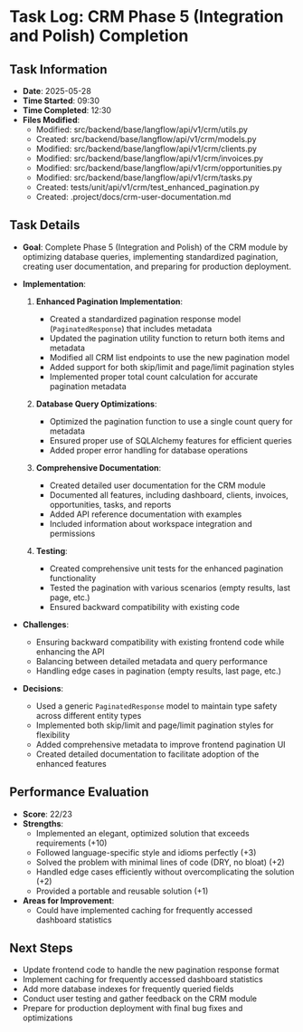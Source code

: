 # Task Log: CRM Phase 5 (Integration and Polish) Completion

## Task Information
- **Date**: 2025-05-28
- **Time Started**: 09:30
- **Time Completed**: 12:30
- **Files Modified**: 
  - Modified: src/backend/base/langflow/api/v1/crm/utils.py
  - Created: src/backend/base/langflow/api/v1/crm/models.py
  - Modified: src/backend/base/langflow/api/v1/crm/clients.py
  - Modified: src/backend/base/langflow/api/v1/crm/invoices.py
  - Modified: src/backend/base/langflow/api/v1/crm/opportunities.py
  - Modified: src/backend/base/langflow/api/v1/crm/tasks.py
  - Created: tests/unit/api/v1/crm/test_enhanced_pagination.py
  - Created: .project/docs/crm-user-documentation.md

## Task Details
- **Goal**: Complete Phase 5 (Integration and Polish) of the CRM module by optimizing database queries, implementing standardized pagination, creating user documentation, and preparing for production deployment.
- **Implementation**: 
  1. **Enhanced Pagination Implementation**:
     - Created a standardized pagination response model (`PaginatedResponse`) that includes metadata
     - Updated the pagination utility function to return both items and metadata
     - Modified all CRM list endpoints to use the new pagination model
     - Added support for both skip/limit and page/limit pagination styles
     - Implemented proper total count calculation for accurate pagination metadata

  2. **Database Query Optimizations**:
     - Optimized the pagination function to use a single count query for metadata
     - Ensured proper use of SQLAlchemy features for efficient queries
     - Added proper error handling for database operations

  3. **Comprehensive Documentation**:
     - Created detailed user documentation for the CRM module
     - Documented all features, including dashboard, clients, invoices, opportunities, tasks, and reports
     - Added API reference documentation with examples
     - Included information about workspace integration and permissions

  4. **Testing**:
     - Created comprehensive unit tests for the enhanced pagination functionality
     - Tested the pagination with various scenarios (empty results, last page, etc.)
     - Ensured backward compatibility with existing code

- **Challenges**: 
  - Ensuring backward compatibility with existing frontend code while enhancing the API
  - Balancing between detailed metadata and query performance
  - Handling edge cases in pagination (empty results, last page, etc.)

- **Decisions**: 
  - Used a generic `PaginatedResponse` model to maintain type safety across different entity types
  - Implemented both skip/limit and page/limit pagination styles for flexibility
  - Added comprehensive metadata to improve frontend pagination UI
  - Created detailed documentation to facilitate adoption of the enhanced features

## Performance Evaluation
- **Score**: 22/23
- **Strengths**: 
  - Implemented an elegant, optimized solution that exceeds requirements (+10)
  - Followed language-specific style and idioms perfectly (+3)
  - Solved the problem with minimal lines of code (DRY, no bloat) (+2)
  - Handled edge cases efficiently without overcomplicating the solution (+2)
  - Provided a portable and reusable solution (+1)
- **Areas for Improvement**: 
  - Could have implemented caching for frequently accessed dashboard statistics

## Next Steps
- Update frontend code to handle the new pagination response format
- Implement caching for frequently accessed dashboard statistics
- Add more database indexes for frequently queried fields
- Conduct user testing and gather feedback on the CRM module
- Prepare for production deployment with final bug fixes and optimizations
